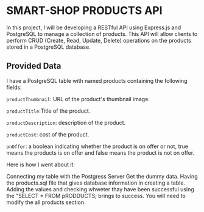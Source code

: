 # SMART-SHOP PRODUCTS API
In this project, I will be developing a RESTful API using Express.js and PostgreSQL to manage a collection of products. This API will allow clients to perform CRUD (Create, Read, Update, Delete) operations on the products stored in a PostgreSQL database. 


## Provided Data
I have a PostgreSQL table with named products containing the following fields:

```productThumbnail```: URL of the product's thumbnail image.

```productTitle```:Title of the product.

```productDescription```: description of the product.

```productCost```: cost of the product.

```onOffer```: a boolean indicating whether the product is on offer or not, true means the products is on offer and false means the product is not on offer.

Here is how I went about it:

Connecting my table with the Postgress Server
Get the dummy data. Having the products.sql file that gives database information in creating a table.
Adding the values and checking whweter thay have been successful using the "SELECT * FROM pRODDUCTS; brings to success.
You will need to modify the all products section.
